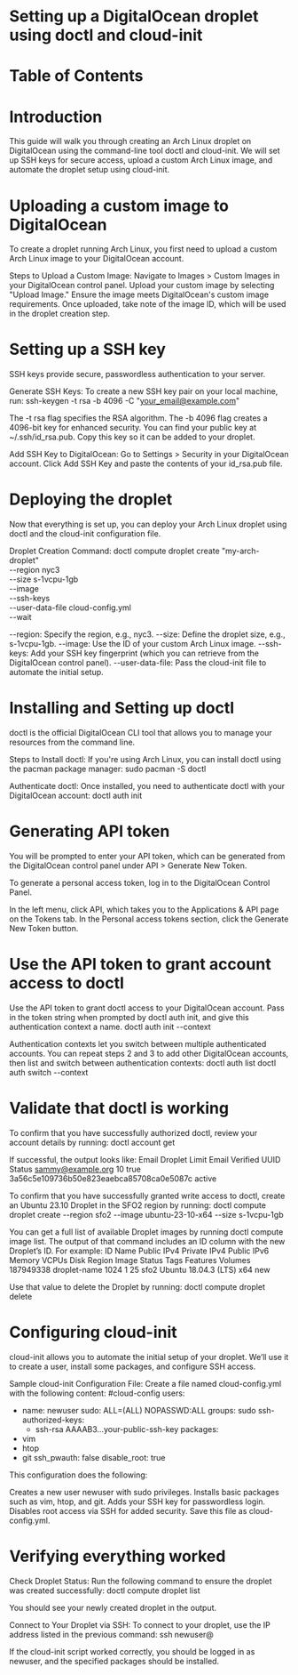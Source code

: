 # Setting up a DigitalOcean droplet using doctl and cloud-init

# Table of Contents

# Introduction
This guide will walk you through creating an Arch Linux droplet on DigitalOcean using the command-line tool doctl and cloud-init. We will set up SSH keys for secure access, upload a custom Arch Linux image, and automate the droplet setup using cloud-init.

# Uploading a custom image to DigitalOcean
To create a droplet running Arch Linux, you first need to upload a custom Arch Linux image to your DigitalOcean account.

Steps to Upload a Custom Image:
Navigate to Images > Custom Images in your DigitalOcean control panel.
Upload your custom image by selecting "Upload Image." Ensure the image meets DigitalOcean's custom image requirements.
Once uploaded, take note of the image ID, which will be used in the droplet creation step.

# Setting up a SSH key
SSH keys provide secure, passwordless authentication to your server.

Generate SSH Keys:
To create a new SSH key pair on your local machine, run:
ssh-keygen -t rsa -b 4096 -C "your_email@example.com"

The -t rsa flag specifies the RSA algorithm.
The -b 4096 flag creates a 4096-bit key for enhanced security.
You can find your public key at ~/.ssh/id_rsa.pub. Copy this key so it can be added to your droplet.

Add SSH Key to DigitalOcean:
Go to Settings > Security in your DigitalOcean account.
Click Add SSH Key and paste the contents of your id_rsa.pub file.

# Deploying the droplet
Now that everything is set up, you can deploy your Arch Linux droplet using doctl and the cloud-init configuration file.

Droplet Creation Command:
doctl compute droplet create "my-arch-droplet" \
--region nyc3 \
--size s-1vcpu-1gb \
--image <your-image-id> \
--ssh-keys <your-ssh-key-fingerprint> \
--user-data-file cloud-config.yml \
--wait

--region: Specify the region, e.g., nyc3.
--size: Define the droplet size, e.g., s-1vcpu-1gb.
--image: Use the ID of your custom Arch Linux image.
--ssh-keys: Add your SSH key fingerprint (which you can retrieve from the DigitalOcean control panel).
--user-data-file: Pass the cloud-init file to automate the initial setup.

# Installing and Setting up doctl
doctl is the official DigitalOcean CLI tool that allows you to manage your resources from the command line.

Steps to Install doctl:
If you're using Arch Linux, you can install doctl using the pacman package manager:
sudo pacman -S doctl

Authenticate doctl:
Once installed, you need to authenticate doctl with your DigitalOcean account:
doctl auth init

# Generating API token
You will be prompted to enter your API token, which can be generated from the DigitalOcean control panel under API > Generate New Token.

To generate a personal access token, log in to the DigitalOcean Control Panel.

In the left menu, click API, which takes you to the Applications & API page on the Tokens tab. In the Personal access tokens section, click the Generate New Token button.

# Use the API token to grant account access to doctl
Use the API token to grant doctl access to your DigitalOcean account. Pass in the token string when prompted by doctl auth init, and give this authentication context a name.
doctl auth init --context <NAME>

Authentication contexts let you switch between multiple authenticated accounts. You can repeat steps 2 and 3 to add other DigitalOcean accounts, then list and switch between authentication contexts:
doctl auth list
doctl auth switch --context <NAME>

# Validate that doctl is working
To confirm that you have successfully authorized doctl, review your account details by running:
doctl account get

If successful, the output looks like:
Email                      Droplet Limit    Email Verified    UUID                                        Status
sammy@example.org          10               true              3a56c5e109736b50e823eaebca85708ca0e5087c    active

To confirm that you have successfully granted write access to doctl, create an Ubuntu 23.10 Droplet in the SFO2 region by running:
doctl compute droplet create --region sfo2 --image ubuntu-23-10-x64 --size s-1vcpu-1gb <DROPLET-NAME>

You can get a full list of available Droplet images by running doctl compute image list. The output of that command includes an ID column with the new Droplet’s ID. For example:
ID           Name            Public IPv4    Private IPv4    Public IPv6    Memory    VCPUs    Disk    Region    Image                       Status    Tags    Features    Volumes
187949338    droplet-name                                                  1024      1        25      sfo2      Ubuntu 18.04.3 (LTS) x64    new

Use that value to delete the Droplet by running:
doctl compute droplet delete <DROPLET-ID>

# Configuring cloud-init
cloud-init allows you to automate the initial setup of your droplet. We’ll use it to create a user, install some packages, and configure SSH access.

Sample cloud-init Configuration File:
Create a file named cloud-config.yml with the following content:
#cloud-config
users:
  - name: newuser
    sudo: ALL=(ALL) NOPASSWD:ALL
    groups: sudo
    ssh-authorized-keys:
      - ssh-rsa AAAAB3...your-public-ssh-key
packages:
  - vim
  - htop
  - git
ssh_pwauth: false
disable_root: true

This configuration does the following:

Creates a new user newuser with sudo privileges.
Installs basic packages such as vim, htop, and git.
Adds your SSH key for passwordless login.
Disables root access via SSH for added security.
Save this file as cloud-config.yml.

# Verifying everything worked
Check Droplet Status:
Run the following command to ensure the droplet was created successfully:
doctl compute droplet list

You should see your newly created droplet in the output.

Connect to Your Droplet via SSH:
To connect to your droplet, use the IP address listed in the previous command:
ssh newuser@<your-droplet-ip>

If the cloud-init script worked correctly, you should be logged in as newuser, and the specified packages should be installed.